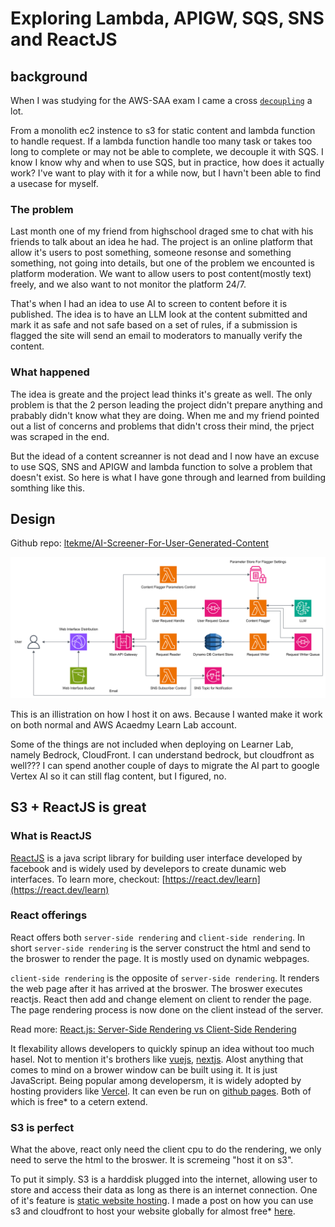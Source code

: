 # Exploring Lambda, APIGW, SQS, SNS and ReactJS

## background

When I was studying for the AWS-SAA exam I came a cross [`decoupling`](https://docs.aws.amazon.com/prescriptive-guidance/latest/modernization-integrating-microservices/decouple-messaging.html) a lot.

From a monolith ec2 instence to s3 for static content and lambda function to handle request. If a lambda function handle too many task or takes too long to complete or may not be able to complete, we decouple it with SQS. I know I know why and when to use SQS, but in practice, how does it actually work? I've want to play with it for a while now, but I havn't been able to find a usecase for myself.

### The problem

Last month one of my friend from highschool draged sme to chat with his friends to talk about an idea he had. The project is an online platform that allow it's users to post something, someone resonse and something something, not going into details, but one of the problem we encounted is platform moderation. We want to allow users to post content(mostly text) freely, and we also want to not monitor the platform 24/7.

That's when I had an idea to use AI to screen to content before it is published. The idea is to have an LLM look at the content submitted and mark it as safe and not safe based on a set of rules, if a submission is flagged the site will send an email to moderators to manually verify the content.

### What happened

The idea is greate and the project lead thinks it's greate as well. The only problem is that the 2 person leading the project didn't prepare anything and prabably didn't know what they are doing. When me and my friend pointed out a list of concerns and problems that didn't cross their mind, the prject was scraped in the end.

But the idead of a content screanner is not dead and I now have an excuse to use SQS, SNS and APIGW and lambda function to solve a problem that doesn't exist. So here is what I have gone through and learned from building somthing like this.

## Design

Github repo: [ltekme/AI-Screener-For-User-Generated-Content](https://github.com/ltekme/AI-Screener-For-User-Generated-Content)

![Project Diagram](diagrams/exports/Full-export.png)

This is an illistration on how I host it on aws. Because I wanted make it work on both normal and AWS Acaedmy Learn Lab account.

Some of the things are not included when deploying on Learner Lab, namely Bedrock, CloudFront. I can understand bedrock, but cloudfront as well??? I can spend another couple of days to migrate the AI part to google Vertex AI so it can still flag content, but I figured, no.

## S3 + ReactJS is great

### What is ReactJS

[ReactJS](https://react.dev/) is a java script library for building user interface developed by facebook and is widely used by develepors to create dunamic web interfaces. To learn more, checkout: [https://react.dev/learn](https://react.dev/learn)

### React offerings

React offers both `server-side rendering` and `client-side rendering`. In short `server-side rendering` is the server construct the html and send to the broswer to render the page. It is mostly used on dynamic webpages.

`client-side rendering` is the opposite of `server-side rendering`. It renders the web page after it has arrived at the broswer. The broswer executes reactjs. React then add and change element on client to render the page. The page rendering process is now done on the client instead of the server.

Read more: [React.js: Server-Side Rendering vs Client-Side Rendering](https://flatirons.com/blog/react-js-server-side-rendering-vs-client-side-rendering/#:~:text=Key%20Takeaways%3A-,React.,using%20JavaScript%20for%20dynamic%20updates.)


It flexability allows developers to quickly spinup an idea without too much hasel. Not to mention it's brothers like [vuejs](https://vuejs.org/), [nextjs](https://nextjs.org/). Alost anything that comes to mind on a brower window can be built using it. It is just JavaScript. Being popular among developersm, it is widely adopted by hosting providers like [Vercel](https://vercel.com/). It can even be run on [github pages](https://pages.github.com/). Both of which is free* to a cetern extend.


### S3 is perfect

What the above, react only need the client cpu to do the rendering, we only need to serve the html to the broswer. It is scremeing "host it on s3".

To put it simply. S3 is a harddisk plugged into the internet, allowing user to store and access their data as long as there is an internet connection. One of it's feature is [static website hosting](https://docs.aws.amazon.com/AmazonS3/latest/userguide/WebsiteHosting.html). I made a post on how you can use s3 and cloudfront to host your website globally for almost free* [here](../1.Using-S3-to-host-static-website/README.md).
